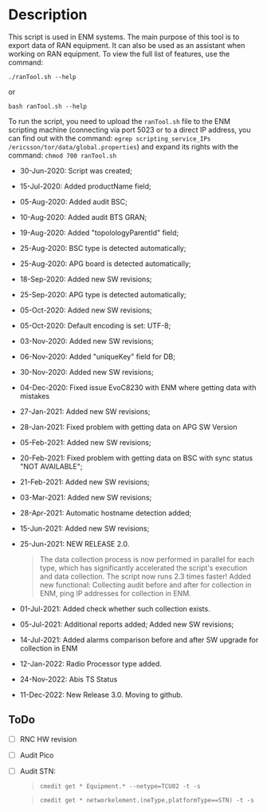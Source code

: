 # Description
 
This script is used in ENM systems. The main purpose of this tool is to export data of RAN equipment. It can also be used as an assistant when working on RAN equipment. To view the full list of features, use the command:
 
	./ranTool.sh --help
or
	
	bash ranTool.sh --help
 
To run the script, you need to upload the `ranTool.sh` file to the ENM scripting machine (connecting via port 5023 or to a direct IP address, you can find out with the command: `egrep scripting_service_IPs /ericsson/tor/data/global.properties`) and expand its rights with the command: `chmod 700 ranTool.sh`
 
 
 
- 30-Jun-2020: Script was created;
- 15-Jul-2020: Added productName field;
- 05-Aug-2020: Added audit BSC;
- 10-Aug-2020: Added audit BTS GRAN;
- 19-Aug-2020: Added "topolologyParentId" field;
- 25-Aug-2020: BSC type is detected automatically;
- 25-Aug-2020: APG board is detected automatically;
- 18-Sep-2020: Added new SW revisions;
- 25-Sep-2020: APG type is detected automatically;
- 05-Oct-2020: Added new SW revisions;
- 05-Oct-2020: Default encoding is set: UTF-8;
- 03-Nov-2020: Added new SW revisions;
- 06-Nov-2020: Added "uniqueKey" field for DB;
- 30-Nov-2020: Added new SW revisions;
- 04-Dec-2020: Fixed issue EvoC8230 with ENM where getting data with mistakes
- 27-Jan-2021: Added new SW revisions;
- 28-Jan-2021: Fixed problem with getting data on APG SW Version
- 05-Feb-2021: Added new SW revisions;
- 20-Feb-2021: Fixed problem with getting data on BSC with sync status "NOT AVAILABLE";
- 21-Feb-2021: Added new SW revisions;
- 03-Mar-2021: Added new SW revisions;
- 28-Apr-2021: Automatic hostname detection added;
- 15-Jun-2021: Added new SW revisions;
- 25-Jun-2021: NEW RELEASE 2.0.
	> The data collection process is now performed in parallel for each type, which has significantly accelerated the script's execution and data collection. The script now runs 2.3 times faster!
	> Added new functional: Collecting audit before and after for collection in ENM, ping IP addresses for collection in ENM.
	
- 01-Jul-2021: Added check whether such collection exists.
- 05-Jul-2021: Additional reports added; Added new SW revisions;
- 14-Jul-2021: Added alarms comparison before and after SW upgrade for collection in ENM
- 12-Jan-2022: Radio Processor type added.
- 24-Nov-2022: Abis TS Status
- 11-Dec-2022: New Release 3.0. Moving to github.
 
 
## ToDo
- [ ] RNC HW revision
- [ ] Audit Pico
- [ ] Audit STN:
	> `cmedit get * Equipment.* --netype=TCU02 -t -s`
	
	> `cmedit get * networkelement.(neType,platformType==STN) -t -s`
